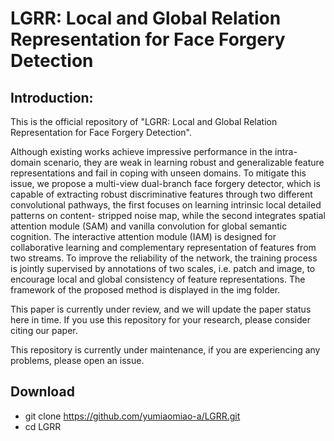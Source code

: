 # LGRR: Local and Global Relation Representation for Face Forgery Detection

## Introduction:  
This is the official repository of "LGRR: Local and Global Relation Representation for Face Forgery Detection". 

Although existing works achieve impressive performance in the intra-domain scenario,
they are weak in learning robust and generalizable feature
representations and fail in coping with unseen domains. To
mitigate this issue, we propose a multi-view dual-branch face
forgery detector, which is capable of extracting robust discriminative
features through two different convolutional pathways, the first
focuses on learning intrinsic local detailed patterns on content-
stripped noise map, while the second integrates spatial attention
module (SAM) and vanilla convolution for global semantic
cognition. The interactive attention module (IAM) is designed
for collaborative learning and complementary representation of
features from two streams. To improve the reliability of the
network, the training process is jointly supervised by annotations
of two scales, i.e. patch and image, to encourage local and global
consistency of feature representations.
The framework of the proposed method is displayed in the img folder.


This paper is currently under review, and we will update the paper status here in time. If you use this repository for your research, please consider citing our paper. 

This repository is currently under maintenance, if you are experiencing any problems, please open an issue.
  
## Download
- git clone https://github.com/yumiaomiao-a/LGRR.git
- cd LGRR

